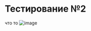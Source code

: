 # Тестирование №2
что то
![image](https://github.com/user-attachments/assets/8b682d1d-f8fc-47ff-8b82-562fd238d7fa)
